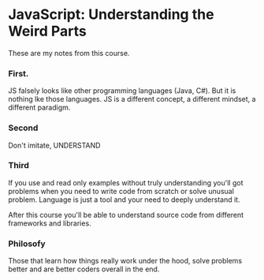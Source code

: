 # JavaScript: Understanding the Weird Parts

These are my notes from this course.

### **First**.
JS falsely looks like other programming languages (Java, C#). But it is nothing lke those languages. JS is a different concept, a different mindset, a different paradigm.
### **Second**
Don't imitate, UNDERSTAND
### **Third**
If you use and read only examples without truly understanding you'll got problems when you need to write code from scratch or solve unusual problem. Language is just a tool and your need to deeply understand it.

After this course you'll be able to understand source code from different frameworks and libraries.

### Philosofy
Those that learn how things really work under the hood, solve problems better and are better coders overall in the end.
